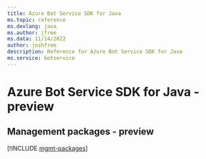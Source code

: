 ```yaml
---
title: Azure Bot Service SDK for Java
ms.topic: reference
ms.devlang: java
ms.author: jfree
ms.data: 11/14/2022
author: joshfree
description: Reference for Azure Bot Service SDK for Java
ms.service: botservice
---
```

# Azure Bot Service SDK for Java - preview

## Management packages - preview
[!INCLUDE [mgmt-packages](bot-service-mgmt-index.md)]